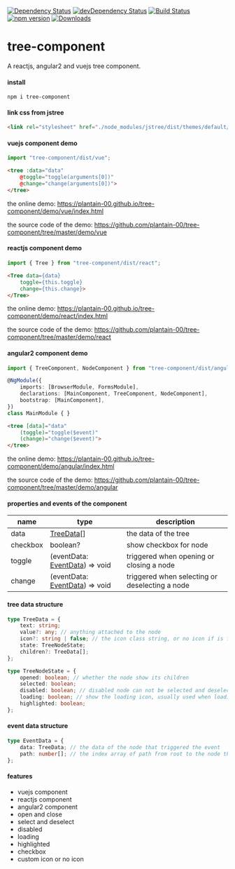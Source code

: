 [![Dependency Status](https://david-dm.org/plantain-00/tree-component.svg)](https://david-dm.org/plantain-00/tree-component)
[![devDependency Status](https://david-dm.org/plantain-00/tree-component/dev-status.svg)](https://david-dm.org/plantain-00/tree-component#info=devDependencies)
[![Build Status](https://travis-ci.org/plantain-00/tree-component.svg?branch=master)](https://travis-ci.org/plantain-00/tree-component)
[![npm version](https://badge.fury.io/js/tree-component.svg)](https://badge.fury.io/js/tree-component)
[![Downloads](https://img.shields.io/npm/dm/tree-component.svg)](https://www.npmjs.com/package/tree-component)

# tree-component
A reactjs, angular2 and vuejs tree component.

#### install

`npm i tree-component`

#### link css from jstree

```html
<link rel="stylesheet" href="./node_modules/jstree/dist/themes/default/style.min.css" />
```

#### vuejs component demo

```ts
import "tree-component/dist/vue";
```

```html
<tree :data="data"
    @toggle="toggle(arguments[0])"
    @change="change(arguments[0])">
</tree>
```

the online demo: https://plantain-00.github.io/tree-component/demo/vue/index.html

the source code of the demo: https://github.com/plantain-00/tree-component/tree/master/demo/vue

#### reactjs component demo

```ts
import { Tree } from "tree-component/dist/react";
```

```html
<Tree data={data}
    toggle={this.toggle}
    change={this.change}>
</Tree>
```

the online demo: https://plantain-00.github.io/tree-component/demo/react/index.html

the source code of the demo: https://github.com/plantain-00/tree-component/tree/master/demo/react

#### angular2 component demo

```ts
import { TreeComponent, NodeComponent } from "tree-component/dist/angular";

@NgModule({
    imports: [BrowserModule, FormsModule],
    declarations: [MainComponent, TreeComponent, NodeComponent],
    bootstrap: [MainComponent],
})
class MainModule { }
```

```html
<tree [data]="data"
    (toggle)="toggle($event)"
    (change)="change($event)">
</tree>
```

the online demo: https://plantain-00.github.io/tree-component/demo/angular/index.html

the source code of the demo: https://github.com/plantain-00/tree-component/tree/master/demo/angular

#### properties and events of the component

name | type | description
--- | --- | ---
data | [TreeData](#tree-data-structure)[] | the data of the tree
checkbox | boolean? | show checkbox for node
toggle | (eventData: [EventData](#event-data-structure)) => void | triggered when opening or closing a node
change | (eventData: [EventData](#event-data-structure)) => void | triggered when selecting or deselecting a node

#### tree data structure

```ts
type TreeData = {
    text: string;
    value?: any; // anything attached to the node
    icon?: string | false; // the icon class string, or no icon if is false
    state: TreeNodeState;
    children?: TreeData[];
};

type TreeNodeState = {
    opened: boolean; // whether the node show its children
    selected: boolean;
    disabled: boolean; // disabled node can not be selected and deselected
    loading: boolean; // show the loading icon, usually used when loading child nodes
    highlighted: boolean;
};
```

#### event data structure

```ts
type EventData = {
    data: TreeData; // the data of the node that triggered the event
    path: number[]; // the index array of path from root to the node that triggered the event
};
```

#### features

+ vuejs component
+ reactjs component
+ angular2 component
+ open and close
+ select and deselect
+ disabled
+ loading
+ highlighted
+ checkbox
+ custom icon or no icon
